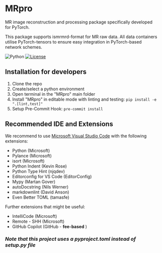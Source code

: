 # MRpro
MR image reconstruction and processing package specifically developed for PyTorch.

This package supports ismrmrd-format for MR raw data. All data containers utilise PyTorch-tensors to ensure easy integration in PyTorch-based network schemes.

![Python](https://img.shields.io/badge/python-3.10+-blue)
[![License](https://img.shields.io/badge/License-Apache%202.0-blue.svg)](https://opensource.org/licenses/Apache-2.0)


## Installation for developers

1. Clone the repo
2. Create/select a python environment
3. Open terminal in the "MRpro" main folder
4. Install "MRpro" in editable mode with linting and testing: ``` pip install -e ".[lint,test]" ```
5. Setup Pre-Commit Hook: ``` pre-commit install ```

## Recommended IDE and Extensions

We recommend to use [Microsoft Visual Studio Code](https://code.visualstudio.com/download) with the following extensions:

- Python (Microsoft)
- Pylance (Microsoft)
- isort (Microsoft)
- Python Indent (Kevin Rose)
- Python Type Hint (njqdev)
- Editorconfig for VS Code (EditorConfig)
- Mypy (Martan Gover)
- autoDocstring (Nils Werner)
- markdownlint (David Anson)
- Even Better TOML (tamasfe)

Further extensions that might be useful:

- IntelliCode (Microsoft)
- Remote - SHH (Microsoft)
- GitHub Copilot (GitHub - **fee-based** )

### *Note that this project uses a pyproject.toml instead of setup.py file*

